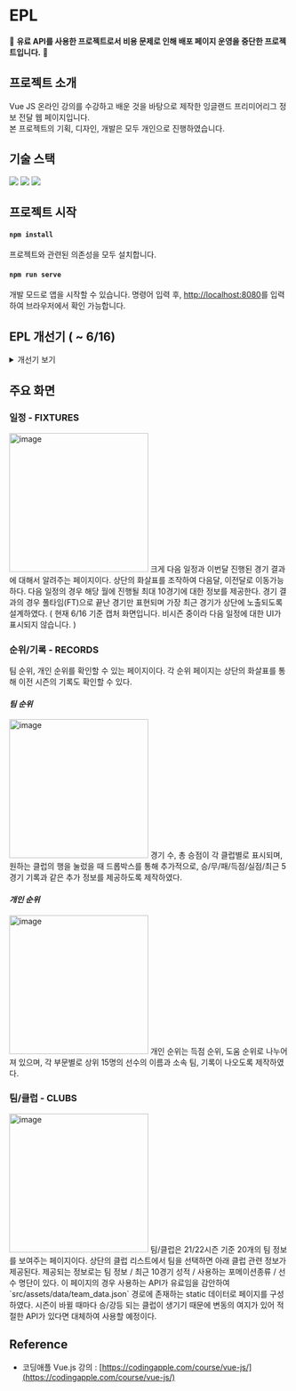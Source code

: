 # EPL

🚨 **유료 API를 사용한 프로젝트로서 비용 문제로 인해 배포 페이지 운영을 중단한 프로젝트입니다.** 🚨

## 프로젝트 소개
Vue JS 온라인 강의를 수강하고 배운 것을 바탕으로 제작한 잉글랜드 프리미어리그 정보 전달 웹 페이지입니다.  
본 프로젝트의 기획, 디자인, 개발은 모두 개인으로 진행하였습니다.

## 기술 스택

<div>
  <p>
    <img src="https://img.shields.io/badge/JavaScript-F7DF1E?style=for-the-badge&logo=JavaScript&logoColor=black" />
    <img src="https://img.shields.io/badge/Vue.js-4FC08D?style=for-the-badge&logo=Vue.js&logoColor=white" />
    <img src="https://img.shields.io/badge/Bootstrap-7952B3?style=for-the-badge&logo=Bootstrap&logoColor=white" />
  </p>
</div>

## 프로젝트 시작

#### `npm install`

프로젝트와 관련된 의존성을 모두 설치합니다.

#### `npm run serve`

개발 모드로 앱을 시작할 수 있습니다.
명령어 입력 후, [http://localhost:8080](http://localhost:8080)를 입력하여 브라우저에서 확인 가능합니다.

## EPL 개선기 ( ~ 6/16)
<details>
<summary>개선기 보기</summary>
  
제작 초기에는 기능 및 화면 구현에 초점을 맞추었기 때문에 그 외 부분에 대해서는 전혀 신경쓰지 않고 개발 했었다.

그 당시 신경 쓰지 않았던 몇 가지 부분에 대해서 개선사항으로 정의하고 적용시켜 나가기로 했다.

- ESLint & Prettier 적용 / 변수명 수정  
    - 
    - 기존에 무질서하게 작성했던 코드에 가독성과 통일성을 부여하기 위해서, ESlint와 Prettier를 사용했다.
    - 추가로 코드 내에 존재하는 의미를 알 수 없는 변수명 'm', 'r'과 같은 변수는 모두 의미가 있는 'match', 'result'로 변경해주었다.
- API
    -
    API가 Page내에서 각각 메소드로 사용되고 있었고, header, base url 뿐만아니라  API Key까지 그대로 사용하는 짓을 해놓았었다…
    
    - API 디렉토리를 따로 제작하여 모든 API 요청을 한 곳에서 관리하도록 분리해주었다.
    - .env 환경변수 파일을 추가해서 API KEY, BASE URL를 숨겨 외부에 노출되지 않도록 해주었다.
    - 기존 페이지 전환시 필요한 데이터를 모두 다시 불러오도록 되어있었다. 사용하는 데이터가 빠르게 변하는 데이터가 아니라고 생각했고, 그래서 데이터를 짧은 주기로 여러번 호출할 필요가 없다는 생각을 하게 되었다. 각 페이지 진입시 API 요청으로 받아온 데이터를 sessionStorage에 저장하고, 다른 페이지로 이동 후 재방문하게 되면 sessionStorage를 확인하여 데이터 호출 기록이 있다면 sessionStorage에 있는 데이터를 활용하도록 하였다.
  ``` JS
      // 다음 경기 일정 데이터 요청
    const getNextFixture = async () => {
      if (sessionStorage.getItem('matchScheduleData')) {
        const savedData = JSON.parse(sessionStorage.getItem('matchScheduleData'));
        return savedData;
      }
      return await axios
        .get(process.env.VUE_APP_API_BASE_URL + '/fixtures', {
          params: { league: '39', next: '10' },
          headers: ORIGINAL_HEADERS,
        })
        .then(response => {
          const matchScheduleData = response.data.response;
          sessionStorage.setItem(
            'matchScheduleData',
            JSON.stringify(matchScheduleData),
          );
          return response.data.response;
        })
        .catch(error => {
          console.log(error);
        });
    };
  ```
  
  ***sessionStorage를 쓴 이유***  
  사용자의 정보가 드러나는 데이터가 없기 때문에 사용하기 쉬운 sessionStorage나 localStorage를 사용하는 것을 선택했다.
  그리고 내가 만든 페이지의 특성상 서비스를 이용하는 시간이 그렇게 길지 않다고 생각을 해서 사용자가 새 브라우저로 서비스에 들어올 때만 새로운 데이터를 받아오게 한다면 데이터의 최신화 부분과 불필요한 API요청 횟수 문제를 동시에 해결할 수 있다고 판단해서 sessionStorage를 사용하게 되었다.  
  
- 디렉토리 구조화 / 파일명 변경
    -
    - 기존 프로젝트의 디렉토리를 보았을 때, 불필요한 파일이 남아있는 경우도 있었고, 파일명이 모호해서 어떤 기능을 하는 파일인지 다소 명확하게 인지하기 힘들었다.
    - 다음과 같이 기존의 디렉토리를 개선하였다.
        - [X] Static 데이터 중 일부 사용하지 않는 데이터는 제거해주었다.
        - [X] 화면에 해당하는 Vue 파일은 View 폴더로, 화면의 하위 컴포넌트로 포함되는 Vue 파일은 Components로 분리하여 주었다.
        - [X] Components 내부의 컴포넌트 파일에 대해서는 ‘ 부모 컴포넌트’이름을 포함하여 상관관계를 표현할 수 있도록 했고, 컴포넌트가 표현하는 화면에 대해서 명확하게 인지할 수 있는 단어를 사용하도록 하였다.
- 컴포넌트 분리
    -
    - 기존 하나의 페이지에 대해서 한 개의 파일에 모든 코드를 다 작성해 주었고, 덕분에(?) 가독성은 엄청 떨어졌다. 그래서 3개의 페이지에 대해서 각각 하위 컴포넌드를 아래와 같이 정의하고, 분리해주었다.
    - Rank
        - [x]  RankTeam
        - [x]  RankPersonal
    - Schedule
        - [x]  ScheduleUpcomming
        - [x]  ScheduleResult
    - Team
        - [x]  TeamList
        - [x]  TeamInfo
        - [x]  TeamStatus
        - [x]  TeamRecent
        - [x]  TeamFormation
        - [x]  TeamPlayer
        
- UX 개선
    -
    - ***Loading 컴포넌트***  
      TeamRank, PersonalRank 부분에서 데이터 요청시 잠깐 시간동안 빈 화면이 나오는 현상이 있었고, 간단하게 Loading 컴포넌트를 제작하여 데이터 요청동안에는 Loading 컴포넌트를 통해 데이터를 불러오는 중임을 주었다.  
      <img width="300" src='https://user-images.githubusercontent.com/49917043/173894157-79b68095-58a5-4c04-a48f-b146fe1b96aa.gif' />

      
## 회고 ( ~ 6/16)
  이 프로젝트는 처음 Vue 프레임워크를 배우고서 관심있는 주제를 가지고 제작한 프로젝트이다. 당시에는 기능 구현에만 급급했다. 몇 개월 뒤에 다시보니 수정해야할 부분이 많이 보였다. 개선기로 남긴 내용을 수정하면서 몇 개월간 그래도 성장했구나 하는 생각이 들었다. 아마 다음 몇 개월이 지나서 다시보면 또 수정할게 산더미가 아닐까 싶다. 지금 아쉬운 점을 꼽자면 이번 개선에서 스타일 코드를 분리하고 코드라인을 정리하는 부분을 진행하지 못했다. 내부 컴포넌트 마다 `scoped`로 디자인 적용을 제한하지 않고 css를 작성해두어서 어디까지 건드려할지 엄두가 나지않았다. 이번도 그렇고 다른 프로젝트를 진행하면서 디자인 코드 관리를 어떻게 해야할지 고민이 되는 부분이다.
</details>

## 주요 화면
### 일정 - FIXTURES
<img width="250" alt="image" src="https://user-images.githubusercontent.com/49917043/173908286-405fd7a7-3293-441f-9df3-9019f309dc62.png">  
크게 다음 일정과 이번달 진행된 경기 결과에 대해서 알려주는 페이지이다. 상단의 화살표를 조작하여 다음달, 이전달로 이동가능하다.  
다음 일정의 경우 해당 월에 진행될 최대 10경기에 대한 정보를 제공한다. 경기 결과의 경우 풀타임(FT)으로 끝난 경기만 표현되며 가장 최근 경기가 상단에 노출되도록 설계하였다.  
( 현재 6/16 기준 캡처 화면입니다. 비시즌 중이라 다음 일정에 대한 UI가 표시되지 않습니다. )  

### 순위/기록 - RECORDS
팀 순위, 개인 순위를 확인할 수 있는 페이지이다. 각 순위 페이지는 상단의 화살표를 통해 이전 시즌의 기록도 확인할 수 있다.  
#### ***팀 순위***
<img width="250" alt="image" src="https://user-images.githubusercontent.com/49917043/173906290-a6d282fd-6261-420a-9d7d-41a6e0ea74bf.png">  
경기 수, 총 승점이 각 클럽별로 표시되며, 원하는 클럽의 행을 눌렀을 때 드롭박스를 통해 추가적으로, 승/무/패/득점/실점/최근 5경기 기록과 같은 추가 정보를 제공하도록 제작하였다.  

#### ***개인 순위***
<img width="250" alt="image" src="https://user-images.githubusercontent.com/49917043/173906827-b7c16e86-6a62-4ad7-8fc8-7f80f5a79c34.gif">  
개인 순위는 득점 순위, 도움 순위로 나누어져 있으며, 각 부문별로 상위 15명의 선수의 이름과 소속 팀, 기록이 나오도록 제작하였다.  


### 팀/클럽 - CLUBS
<img width="250" alt="image" src="https://user-images.githubusercontent.com/49917043/173907897-5f590f92-ce39-4dff-92da-168d1f3ddf9f.png">  
팀/클럽은 21/22시즌 기준 20개의 팀 정보를 보여주는 페이지이다. 상단의 클럽 리스트에서 팀을 선택하면 아래 클럽 관련 정보가 제공된다. 제공되는 정보로는 팀 정보 / 최근 10경기 성적 / 사용하는 포메이션종류 / 선수 명단이 있다. 이 페이지의 경우 사용하는 API가 유료임을 감안하여 `src/assets/data/team_data.json` 경로에 존재하는 static 데이터로 페이지를 구성하였다. 시즌이 바뀔 때마다 승/강등 되는 클럽이 생기기 때문에 변동의 여지가 있어 적절한 API가 있다면 대체하여 사용할 예정이다.
  
## Reference
- 코딩애플 Vue.js 강의 : [https://codingapple.com/course/vue-js/](https://codingapple.com/course/vue-js/)
